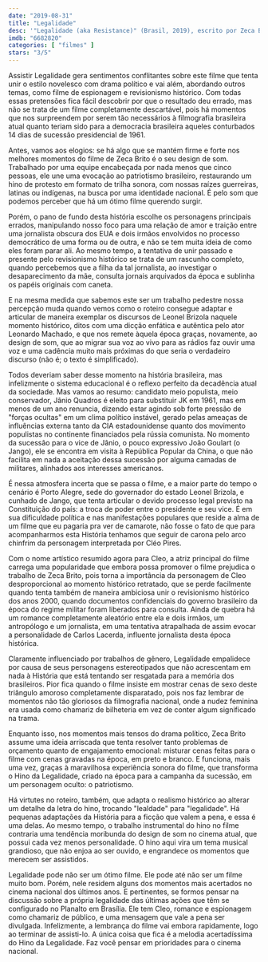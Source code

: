 ```yaml
---
date: "2019-08-31"
title: "Legalidade"
desc: '"Legalidade (aka Resistance)" (Brasil, 2019), escrito por Zeca Brito e Leo Garcia, dirigido por Zeca Brito, com Leonardo Machado, Cleo, Fernando Alves Pinto, José Henrique Ligabue, Letícia Sabatella. Escrito para o CinemAqui.'
imdb: "6682820"
categories: [ "filmes" ]
stars: "3/5"
---
```

Assistir Legalidade gera sentimentos conflitantes sobre este filme que tenta unir o estilo novelesco com drama político e vai além, abordando outros temas, como filme de espionagem e revisionismo histórico. Com todas essas pretensões fica fácil descobrir por que o resultado deu errado, mas não se trata de um filme completamente descartável, pois há momentos que nos surpreendem por serem tão necessários à filmografia brasileira atual quanto teriam sido para a democracia brasileira aqueles conturbados 14 dias de sucessão presidencial de 1961.

Antes, vamos aos elogios: se há algo que se mantém firme e forte nos melhores momentos do filme de Zeca Brito é o seu design de som. Trabalhado por uma equipe encabeçada por nada menos que cinco pessoas, ele une uma evocação ao patriotismo brasileiro, restaurando um hino de protesto em formato de trilha sonora, com nossas raízes guerreiras, latinas ou indígenas, na busca por uma identidade nacional. É pelo som que podemos perceber que há um ótimo filme querendo surgir.

Porém, o pano de fundo desta história escolhe os personagens principais errados, manipulando nosso foco para uma relação de amor e traição entre uma jornalista obscura dos EUA e dois irmãos envolvidos no processo democrático de uma forma ou de outra, e não se tem muita ideia de como eles foram parar ali. Ao mesmo tempo, a tentativa de unir passado e presente pelo revisionismo histórico se trata de um rascunho completo, quando percebemos que a filha da tal jornalista, ao investigar o desaparecimento da mãe, consulta jornais arquivados da época e sublinha os papéis originais com caneta.

E na mesma medida que sabemos este ser um trabalho pedestre nossa percepção muda quando vemos como o roteiro consegue adaptar e articular de maneira exemplar os discursos de Leonel Brizola naquele momento histórico, ditos com uma dicção enfática e autêntica pelo ator Leonardo Machado, e que nos remete àquela época graças, novamente, ao design de som, que ao migrar sua voz ao vivo para as rádios faz ouvir uma voz e uma cadência muito mais próximas do que seria o verdadeiro discurso (não é; o texto é simplificado).

Todos deveriam saber desse momento na história brasileira, mas infelizmente o sistema educacional é o reflexo perfeito da decadência atual da sociedade. Mas vamos ao resumo: candidato meio populista, meio conservador, Jânio Quadros é eleito para substituir JK em 1961, mas em menos de um ano renuncia, dizendo estar agindo sob forte pressão de "forças ocultas" em um clima político instável, gerado pelas ameaças de influências externa tanto da CIA estadounidense quanto dos movimento populistas no continente financiados pela rússia comunista. No momento da sucessão para o vice de Jânio, o pouco expressivo João Goulart (o Jango), ele se encontra em visita à República Popular da China, o que não facilita em nada a aceitação dessa sucessão por alguma camadas de militares, alinhados aos interesses americanos.

É nessa atmosfera incerta que se passa o filme, e a maior parte do tempo o cenário é Porto Alegre, sede do governador do estado Leonel Brizola, e cunhado de Jango, que tenta articular o devido processo legal previsto na Constituição do país: a troca de poder entre o presidente e seu vice. É em sua dificuldade política e nas manifestações populares que reside a alma de um filme que eu pagaria pra ver de camarote, não fosse o fato de que para acompanharmos esta História tenhamos que seguir de carona pelo arco chinfrim da personagem interpretada por Cléo Pires.

Com o nome artístico resumido agora para Cleo, a atriz principal do filme carrega uma popularidade que embora possa promover o filme prejudica o trabalho de Zeca Brito, pois torna a importância da personagem de Cleo desproporcional ao momento histórico retratado, que se perde facilmente quando tenta também de maneira ambiciosa unir o revisionismo histórico dos anos 2000, quando documentos confidenciais do governo brasileiro da época do regime militar foram liberados para consulta. Ainda de quebra há um romance completamente aleatório entre ela e dois irmãos, um antropólogo e um jornalista, em uma tentativa atrapalhada de assim evocar a personalidade de Carlos Lacerda, influente jornalista desta época histórica.

Claramente influenciado por trabalhos de gênero, Legalidade empalidece por causa de seus personagens estereotipados que não acrescentam em nada à História que está tentando ser resgatada para a memória dos brasileiros. Pior fica quando o filme insiste em mostrar cenas de sexo deste triângulo amoroso completamente disparatado, pois nos faz lembrar de momentos não tão gloriosos da filmografia nacional, onde a nudez feminina era usada como chamariz de bilheteria em vez de conter algum significado na trama.

Enquanto isso, nos momentos mais tensos do drama político, Zeca Brito assume uma ideia arriscada que tenta resolver tanto problemas de orçamento quanto de engajamento emocional: misturar cenas feitas para o filme com cenas gravadas na época, em preto e branco. E funciona, mais uma vez, graças à maravilhosa experiência sonora do filme, que transforma o Hino da Legalidade, criado na época para a campanha da sucessão, em um personagem oculto: o patriotismo.

Há virtutes no roteiro, também, que adapta o realismo histórico ao alterar um detalhe da letra do hino, trocando "lealdade" para "legalidade". Há pequenas adaptações da História para a ficção que valem a pena, e essa é uma delas. Ao mesmo tempo, o trabalho instrumental do hino no filme contraria uma tendência moribunda do design de som no cinema atual, que possui cada vez menos personalidade. O hino aqui vira um tema musical grandioso, que não enjoa ao ser ouvido, e engrandece os momentos que merecem ser assistidos.

Legalidade pode não ser um ótimo filme. Ele pode até não ser um filme muito bom. Porém, nele residem alguns dos momentos mais acertados no cinema nacional dos últimos anos. E pertinentes, se formos pensar na discussão sobre a própria legalidade das últimas ações que têm se configurado no Planalto em Brasília. Ele tem Cleo, romance e espionagem como chamariz de público, e uma mensagem que vale a pena ser divulgada. Infelizmente, a lembrança do filme vai embora rapidamente, logo ao terminar de assisti-lo. A única coisa que fica é a melodia acertadíssima do Hino da Legalidade. Faz você pensar em prioridades para o cinema nacional.
